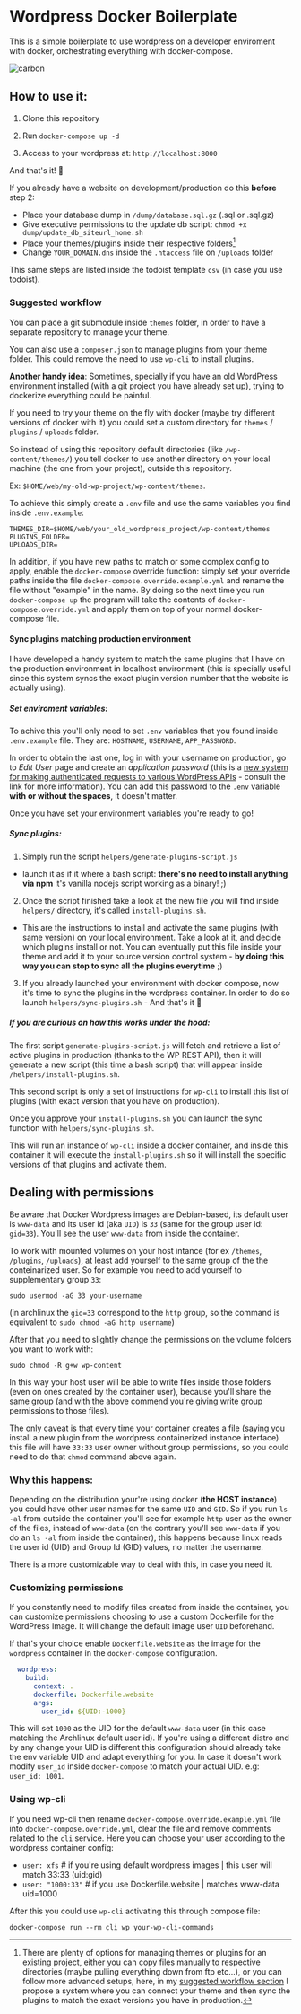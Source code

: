 # Wordpress Docker Boilerplate

This is a simple boilerplate to use wordpress on a developer enviroment with docker, orchestrating everything with docker-compose. 

![carbon](https://user-images.githubusercontent.com/22715417/112973115-41f6bd80-9151-11eb-8033-365c9803bcf6.png)


## How to use it:

1. Clone this repository

2. Run `docker-compose up -d`

3. Access to your wordpress at: `http://localhost:8000`

And that's it! :rocket: 

If you already have a website on development/production do this **before** step 2: 

- Place your database dump in `/dump/database.sql.gz` (.sql or .sql.gz)
- Give executive permissions to the update db script: `chmod +x dump/update_db_siteurl_home.sh`
- Place your themes/plugins inside their respective folders[^1]
- Change `YOUR_DOMAIN.dns` inside the `.htaccess` file on `/uploads` folder


This same steps are listed inside the todoist template `csv` (in case you use todoist).

### Suggested workflow

You can place a git submodule inside `themes` folder, in order to have a separate repository to manage your theme.

You can also use a `composer.json` to manage plugins from your theme folder. This could remove the need to use `wp-cli` to install plugins. 


**Another handy idea**:
Sometimes, specially if you have an old WordPress environment installed (with a git project you have already set up), trying to dockerize everything could be painful. 

If you need to try your theme on the fly with docker (maybe try different versions of docker with it) you could set a custom directory for `themes` / `plugins` / `uploads` folder.

So instead of using this repository default directories (like `/wp-content/themes/`) you tell docker to use another directory on your local machine (the one from your project), outside this repository. 

Ex: `$HOME/web/my-old-wp-project/wp-content/themes`.

To achieve this simply create a `.env` file and use the same variables you find inside `.env.example`:

```
THEMES_DIR=$HOME/web/your_old_wordpress_project/wp-content/themes
PLUGINS_FOLDER=
UPLOADS_DIR=
```

In addition, if you have new paths to match or some complex config to apply, enable the `docker-compose` override function: simply set your override paths inside the file `docker-compose.override.example.yml` and rename the file without "example" in the name. By doing so the next time you run `docker-compose up` the program will take the contents of `docker-compose.override.yml` and apply them on top of your normal docker-compose file.

#### Sync plugins matching production environment

I have developed a handy system to match the same plugins that I have on the production environment in localhost environment (this is specially useful since this system syncs the exact plugin version number that the website is actually using).

##### Set enviroment variables:
To achive this you'll only need to set `.env` variables that you found inside `.env.example` file. They are: `HOSTNAME`, `USERNAME`, `APP_PASSWORD`.  

In order to obtain the last one, log in with your username on production, go to _Edit User_ page and create an _application password_ (this is a [new system for making authenticated requests to various WordPress APIs][app-pass-info] - consult the link for more information). You can add this password to the `.env` variable **with or without the spaces**, it doesn't matter.

Once you have set your environment variables you're ready to go!

##### Sync plugins:

1. Simply run the script `helpers/generate-plugins-script.js` 
- launch it as if it where a bash script: **there's no need to install anything via npm** it's vanilla nodejs script working as a binary! ;)  

2. Once the script finished take a look at the new file you will find inside `helpers/` directory, it's called `install-plugins.sh`.

- This are the instructions to install and activate the same plugins (with same version) on your local environment. Take a look at it, and decide which plugins install or not. You can eventually put this file inside your theme and add it to your source version control system - **by doing this way you can stop to sync all the plugins everytime** ;)

3. If you already launched your environment with docker compose, now it's time to sync the plugins in the wordpress container. In order to do so launch `helpers/sync-plugins.sh` - And that's it 🚀  

##### If you are curious on how this works under the hood:

The first script `generate-plugins-script.js` will fetch and retrieve a list of active plugins in production (thanks to the WP REST API), then it will generate a new script (this time a bash script) that will appear inside `/helpers/install-plugins.sh`. 

This second script is only a set of instructions for `wp-cli` to install this list of plugins (with exact version that you have on production). 

Once you approve your `install-plugins.sh` you can launch the sync function with `helpers/sync-plugins.sh`. 

This will run an instance of `wp-cli` inside a docker container, and inside this container it will execute the `install-plugins.sh` so it will install the specific versions of that plugins and activate them.


[app-pass-info]: https://make.wordpress.org/core/2020/11/05/application-passwords-integration-guide/ "Application Passwords on Wordpress"

[^1]: There are plenty of options for managing themes or plugins for an existing project, either you can copy files manually to respective directories (maybe pulling everything down from ftp etc...), or you can follow more advanced setups, here, in my [suggested workflow section](##suggested-workflow) I propose a system where you can connect your theme and then sync the plugins to match the exact versions you have in production.

## Dealing with permissions

Be aware that Docker Wordpress images are Debian-based, its default user is `www-data` and its user id (aka `UID`) is `33` (same for the group user id: `gid=33`). You'll see the user `www-data` from inside the container.

To work with mounted volumes on your host intance (for ex `/themes`, `/plugins`, `/uploads`), at least add yourself to the same group of the the conteinarized user. So for example you need to add yourself to supplementary group `33`:

	sudo usermod -aG 33 your-username

(in archlinux the `gid=33` correspond to the `http` group, so the command is equivalent to `sudo chmod -aG http username`)

After that you need to slightly change the permissions on the volume folders you want to work with:

	sudo chmod -R g+w wp-content

In this way your host user will be able to write files inside those folders (even on ones created by the container user), because you'll share the same group (and with the above commend you're giving write group permissions to those files). 

The only caveat is that every time your container creates a file (saying you install a new plugin from the wordpress containerized instance interface) this file will have `33:33` user owner without group permissions, so you could need to do that `chmod` command above again.

### Why this happens: 

Depending on the distribution your're using docker (**the HOST instance**) you could have other user names for the same `UID` and `GID`. So if you run `ls -al` from outside the container you'll see for example `http` user as the owner of the files, instead of `www-data` (on the contrary you'll see `www-data` if you do an `ls -al` from inside the container), this happens because linux reads the user id (UID) and Group Id (GID) values, no matter the username.

There is a more customizable way to deal with this, in case you need it.

### Customizing permissions

If you constantly need to modify files created from inside the container, you can customize permissions choosing to use a custom Dockerfile for the WordPress Image. It will change the default image user `UID` beforehand.

If that's your choice enable `Dockerfile.website` as the image for the `wordpress` container in the `docker-compose` configuration. 

```yml
  wordpress:
    build:
      context: .
      dockerfile: Dockerfile.website
      args:
        user_id: ${UID:-1000}
```
This will set `1000` as the UID for the default `www-data` user (in this case matching the Archlinux default user id). If you're using a different distro and by any change your UID is different this configuration should already take the env variable UID and adapt everything for you. In case it doesn't work modify `user_id` inside `docker-compose` to match your actual UID. e.g: `user_id: 1001`.

### Using wp-cli
If you need wp-cli then rename `docker-compose.override.example.yml` file into `docker-compose.override.yml`, clear the file and remove comments related to the `cli` service. Here you can choose your user according to the wordpress container config:

- `user: xfs` # if you're using default wordpress images | this user will match 33:33 (uid:gid)
- `user: "1000:33"` # if you use Dockerfile.website | matches www-data uid=1000

After this you could use `wp-cli` activating this through compose file:

	docker-compose run --rm cli wp your-wp-cli-commands

